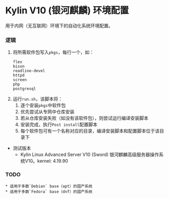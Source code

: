 # Kylin V10 (银河麒麟) 环境配置

用于内网（无互联网）环境下的自动化系统环境配置。

### 逻辑
1. 将所需软件包写入`pkgs`，每行一个，如：
    ```
    flex
    bison
    readline-devel
    httpd
    screen
    php
    postgresql
    ```
1. 运行`run.sh`，该脚本将：
    1. 逐个安装`pkgs`中软件包
    1. 优先尝试从专网中仓库安装
    1. 若从仓库安装失败（如没有该软件包），则尝试运行编译安装脚本
    1. 安装完成，执行`Post install`配置脚本
    1. 每个软件包可有一个名称对应的目录，编译安装脚本和配置脚本位于该目录下

* 测试版本
    * Kylin Linux Advanced Server V10 (Sword) 银河麒麟高级服务器操作系统V10。kernel: 4.19.90

### TODO
    * 适用于多数`Debian` base（apt）的国产系统
    * 适用于多数`Fedora` base（dnf）的国产系统
